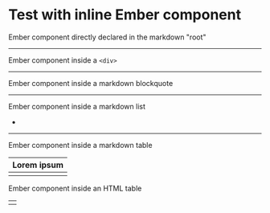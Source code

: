 # Test with inline Ember component

Ember component directly declared in the markdown "root"

<DocNpmVersion class="doc-test-markdown-basic-styling" />

------

Ember component inside a `<div>`

<div>
    <DocNpmVersion class="doc-test-markdown-basic-styling" />
</div>

------

Ember component inside a markdown blockquote

> <DocNpmVersion class="doc-test-markdown-basic-styling" />

------

Ember component inside a markdown list

- <DocNpmVersion class="doc-test-markdown-basic-styling" />

------

Ember component inside a markdown table

| Lorem ipsum                                               |
|-----------------------------------------------------------|
| <DocNpmVersion class="doc-test-markdown-basic-styling" /> |

Ember component inside an HTML table

<table>
    <tr>
        <td>
            <DocNpmVersion class="doc-test-markdown-basic-styling" />
        </td>
    </tr>
</table>
